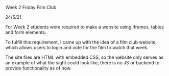 Week 2 Friday Film Club 

24/5/21

For Week 2 students were required to make a website using iframes, tables and form elements. 

To fulfill this requirement, I came up with the idea of a film club website, which allows users to login and vote for the film to watch that week. 

The site files are HTML with embedded CSS, so the website only serves as an example of what the sight could look like, there is no JS or backend to provide functionality as of now. 



